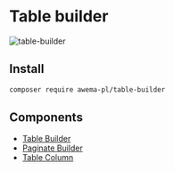 # Table builder

![table-builder](/assets/awema-pl/wiki/img/docs/table-builder.gif)

## Install

```bash
composer require awema-pl/table-builder
```

## Components

* [Table Builder](./table-builder.md)
* [Paginate Builder](./paginate-builder.md)
* [Table Column](./tb-column.md)
